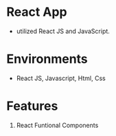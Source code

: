 # React App
 
- utilized React JS and JavaScript.

# Environments
- React JS, Javascript, Html, Css

# Features
1. React Funtional Components

